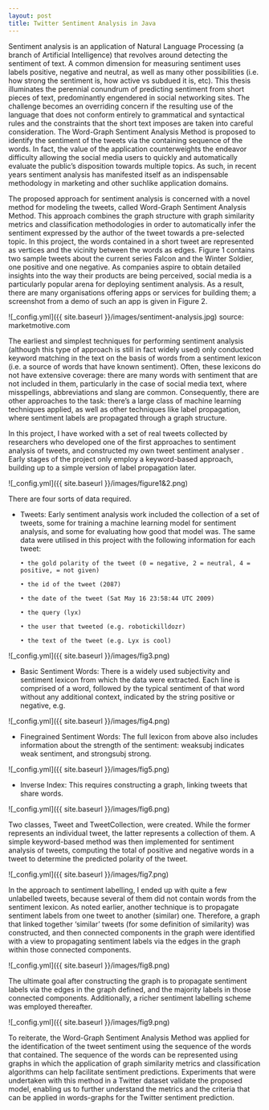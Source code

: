 ```yaml
---
layout: post
title: Twitter Sentiment Analysis in Java
---
```


Sentiment analysis is an application of Natural Language Processing (a branch of Artificial Intelligence) that revolves around detecting the sentiment of text. A common dimension for measuring sentiment uses labels positive, negative and neutral, as well as many other possibilities (i.e. how strong the sentiment is, how active vs subdued it is, etc). This thesis illuminates  the  perennial  conundrum  of  predicting sentiment  from  short  pieces  of  text,  predominantly  engendered  in social networking sites.  The  challenge  becomes an overriding concern  if the resulting use of the language that does not conform entirely to grammatical and syntactical  rules and the constraints that the short text imposes are taken into careful consideration. The  Word-Graph  Sentiment  Analysis  Method  is  proposed  to identify  the  sentiment of the tweets via the containing sequence of the words. In fact, the value of the application counterweights the endeavor difficulty  allowing the social media users to quickly and automatically evaluate the public’s disposition towards multiple topics. As such, in recent years sentiment  analysis  has  manifested itself as  an  indispensable  methodology in marketing and other suchlike application domains. 

The proposed approach for sentiment analysis is concerned with a novel  method  for  modeling  the tweets,  called  Word-Graph Sentiment  Analysis Method. This  approach  combines the  graph structure with  graph  similarity  metrics  and classification  methodologies  in  order  to  automatically  infer  the sentiment  expressed  by  the  author  of  the  tweet  towards  a pre-selected  topic.  In  this project,  the  words contained in a short tweet are represented as vertices and the vicinity between the words as edges. Figure 1 contains two sample tweets about the current series Falcon and the Winter Soldier, one positive and one negative. As companies aspire to obtain detailed insights into the way their products are being perceived, social
media is a particularly popular arena for deploying sentiment analysis. As a result, there are many organisations offering apps or services for building them; a screenshot from a demo of such an app is given in Figure 2.

![_config.yml]({{ site.baseurl }}/images/sentiment-analysis.jpg) source: marketmotive.com

The earliest and simplest techniques for performing sentiment analysis (although this type of
approach is still in fact widely used) only conducted keyword matching in the text on the basis of words
from a sentiment lexicon (i.e. a source of words that have known sentiment). Often, these lexicons do not have extensive coverage: there are many words with sentiment that are not included in them, particularly in the case of social media text, where misspellings, abbreviations and slang
are common. Consequently, there are other approaches to the task: there’s a large class of machine learning
techniques applied, as well as other techniques like label propagation, where sentiment labels are propagated through a graph structure.

In this project, I have worked with a set of real tweets collected by researchers who developed
one of the first approaches to sentiment analysis of tweets, and constructed my own tweet sentiment
analyser . Early stages of the project only employ a keyword-based approach, building up to a simple
version of label propagation later.

![_config.yml]({{ site.baseurl }}/images/figure1&2.png)

There are four sorts of data required.
- Tweets: Early sentiment analysis work
included the collection of a set of tweets, some for training
a machine learning model for sentiment analysis, and some for evaluating how good that model was.
The same data were utilised in this project with the following information for each tweet:

      • the gold polarity of the tweet (0 = negative, 2 = neutral, 4 = positive, = not given)
      
      • the id of the tweet (2087)
      
      • the date of the tweet (Sat May 16 23:58:44 UTC 2009)
      
      • the query (lyx)
      
      • the user that tweeted (e.g. robotickilldozr)
      
      • the text of the tweet (e.g. Lyx is cool)
      
![_config.yml]({{ site.baseurl }}/images/fig3.png)

- Basic Sentiment Words: There is a widely used subjectivity and sentiment lexicon from which the data were extracted. Each line is comprised of a word, followed by the typical sentiment of that word
without any additional context, indicated by the string positive or negative, e.g.

![_config.yml]({{ site.baseurl }}/images/fig4.png)

- Finegrained Sentiment Words: The full lexicon from above also includes information about
the strength of the sentiment: weaksubj indicates weak sentiment, and strongsubj strong.

![_config.yml]({{ site.baseurl }}/images/fig5.png)

- Inverse Index: This requires constructing a graph, linking tweets
that share words. 

![_config.yml]({{ site.baseurl }}/images/fig6.png)

Two classes, Tweet and TweetCollection, were created. While the former represents an individual
tweet, the latter represents a collection of them. A simple keyword-based method was then implemented for sentiment analysis of tweets, computing the total of positive and negative words in a tweet to determine the predicted polarity of the tweet. 

![_config.yml]({{ site.baseurl }}/images/fig7.png)

In the approach to sentiment labelling, I ended up
with quite a few unlabelled tweets, because several of them did not contain words from the sentiment
lexicon. As noted earlier, another technique is to propagate sentiment labels from one
tweet to another (similar) one. Therefore, a graph that linked together
‘similar’ tweets (for some definition of similarity) was constructed, and then connected components
in the graph were identified with a view to propagating sentiment labels via the edges in the graph within those
connected components.

![_config.yml]({{ site.baseurl }}/images/fig8.png)

The ultimate goal after constructing the graph is to propagate sentiment labels via the edges in the graph defined, and the majority labels in those connected components. Additionally, a richer sentiment labelling scheme was employed thereafter.

![_config.yml]({{ site.baseurl }}/images/fig9.png)

To reiterate, the Word-Graph Sentiment Analysis Method was applied for the identification of the tweet sentiment using the sequence of the words that contained. The sequence of the words can be represented using graphs in which the application of graph similarity metrics and classification algorithms can help facilitate sentiment predictions. Experiments that were undertaken with this method in a Twitter dataset validate the proposed model, enabling us to further understand the metrics and the criteria that can be applied in words-graphs for the Twitter sentiment prediction.
